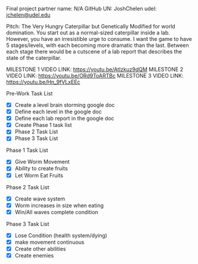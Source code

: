 Final project partner name: N/A
GitHub UN: JoshChelen
udel: jchelen@udel.edu

Pitch: The Very Hungry Caterpillar but Genetically Modified for world domination.
You start out as a normal-sized caterpillar inside a lab. However, you have an irresistible
urge to consume. I want the game to have 5 stages/levels, with each becoming more dramatic
than the last. Between each stage there would be a cutscene of a lab report that describes
the state of the caterpillar. 

MILESTONE 1 VIDEO LINK: https://youtu.be/AtIzkuz9dQM
MILESTONE 2 VIDEO LINK: https://youtu.be/ORd9ToARTBc
MILESTONE 3 VIDEO LINK: https://youtu.be/Hn_9fVLxEEc

Pre-Work Task List
-[X] Create a level brain storming google doc
-[X] Define each level in the google doc
-[X] Define each lab report in the google doc
-[X] Create Phase 1 task list
-[X] Phase 2 Task List
-[X] Phase 3 Task List

Phase 1 Task List
-[X] Give Worm Movement
-[X] Ability to create fruits
-[X] Let Worm Eat Fruits

Phase 2 Task List
-[X] Create wave system
-[X] Worm increases in size when eating
-[X] Win/All waves complete condition

Phase 3 Task List
-[X] Lose Condition (health system/dying)
-[X] make movement continuous
-[X] Create other abilities
-[X] Create enemies